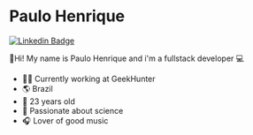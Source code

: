 # Paulo Henrique

[![Linkedin Badge](https://img.shields.io/badge/-PauloHenrique-blue?style=flat&logo=Linkedin&logoColor=white&link=https://www.linkedin.com/in/paulohenriquepm/)](https://www.linkedin.com/in/paulohenriquepm/) 

👋Hi! My name is Paulo Henrique and i'm a fullstack developer 💻

- 👨‍💻 Currently working at GeekHunter
- 🌎 Brazil
- 🧑 23 years old
- 🌌 Passionate about science 
- 🎧 Lover of good music

<!--

**paulohenriquepm/paulohenriquepm** is a ✨ _special_ ✨ repository because its `README.md` (this file) appears on your GitHub profile.

Here are some ideas to get you started:

- 🔭 I’m currently working on ...
- 🌱 I’m currently learning ...
- 👯 I’m looking to collaborate on ...
- 🤔 I’m looking for help with ...
- 💬 Ask me about ...
- 📫 How to reach me: ...
- 😄 Pronouns: ...
- ⚡ Fun fact: ...
-->
